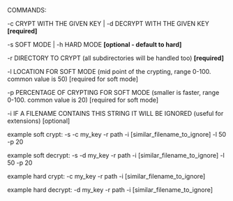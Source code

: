 COMMANDS:

-c CRYPT WITH THE GIVEN KEY | -d DECRYPT WITH THE GIVEN KEY **[required]**

-s SOFT MODE | -h HARD MODE **[optional - default to hard]**

-r DIRECTORY TO CRYPT (all subdirectories will be handled too) **[required]**

-l LOCATION FOR SOFT MODE (mid point of the crypting, range 0-100. common value is 50) [required for soft mode]

-p PERCENTAGE OF CRYPTING FOR SOFT MODE (smaller is faster, range 0-100. common value is 20) [required for soft mode]

-i IF A FILENAME CONTAINS THIS STRING IT WILL BE IGNORED (useful for extensions) [optional]

example soft crypt:
-s -c my_key -r path -i [similar_filename_to_ignore] -l 50 -p 20

example soft decrypt:
-s -d my_key -r path -i [similar_filename_to_ignore] -l 50 -p 20

example hard crypt:
-c my_key -r path -i [similar_filename_to_ignore]

example hard decrypt:
-d my_key -r path -i [similar_filename_to_ignore]
